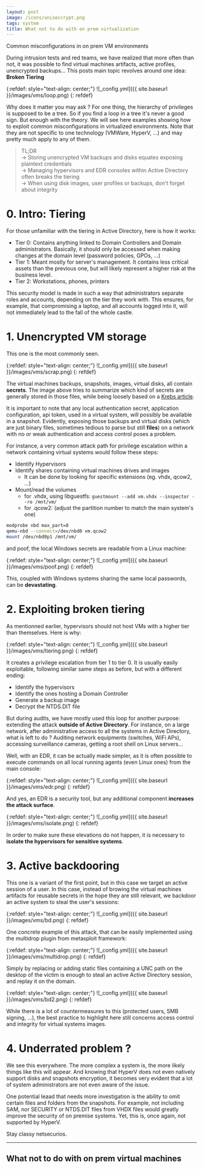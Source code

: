 ```yaml
---
layout: post
image: /icons/uniseccrypt.png
tags: system
title: What not to do with on prem virtualization
---
```


Common misconfigurations in on prem VM environments <br>

During intrusion tests and red teams, we have realized that more often than not, it was possible to find virtual machines artifacts, active profiles, unencrypted backups... This posts main topic revolves around one idea: **Broken Tiering**

{:refdef: style="text-align: center;"}
![_config.yml]({{ site.baseurl }}/images/vms/loop.png)
{: refdef}

Why does it matter you may ask ? For one thing, the hierarchy of privileges is supposed to be a tree. So if you find a loop in a tree it's never a good sign. But enough with the theory. We will see here examples showing how to exploit common misconfigurations in virtualized environments. Note that they are not specific to one technology (VMWare, HyperV, ...) and may pretty much apply to any of them.

> TL;DR<br>
> &rarr; Storing unencrypted VM backups and disks equates exposing plaintext credentials<br>
> &rarr; Managing hypervisors and EDR consoles within Active Directory often breaks the tiering<br>
> &rarr; When using disk images, user profiles or backups, don't forget about integrity<br>

# 0. Intro: Tiering

For those unfamiliar with the tiering in Active Directory, here is how it works:

* Tier 0: Contains anything linked to Domain Controllers and Domain administrators. Basically, it should only be accessed when making changes at the domain level (password policies, GPOs, ...)
* Tier 1: Meant mostly for server's management. It contains less critical assets than the previous one, but will likely represent a higher risk at the business level.
* Tier 2: Workstations, phones, printers

This security model is made in such a way that administrators separate roles and accounts, depending on the tier they work with. This ensures, for example, that compromising a laptop, and all accounts logged into it, will not immediately lead to the fall of the whole castle.

# 1. Unencrypted VM storage

This one is the most commonly seen.


{:refdef: style="text-align: center;"}
![_config.yml]({{ site.baseurl }}/images/vms/scrap.png)
{: refdef}

The virtual machines backups, snapshots, images, virtual disks, all contain **secrets**. The image above tries to summarize which kind of secrets are generally stored in those files, while being loosely based on a [Krebs article](https://krebsonsecurity.com/2012/10/the-scrap-value-of-a-hacked-pc-revisited/).

It is important to note that any local authentication secret, application configuration, api token, used in a virtual system, will possibly be available in a snapshot. Evidently, exposing those backups and virtual disks (which are just binary files, sometimes tedious to parse but still **files**) on a network with no or weak authentication and access control poses a problem.

For instance, a very common attack path for privilege escalation within a network containing virtual systems would follow these steps:

* Identify Hypervisors
* Identify shares containing virtual machines drives and images
    * It can be done by looking for specific extensions (eg. vhdx, qcow2, ...)
* Mount/read the volumes
    *  for .vhdx, using libguestfs: `guestmount --add vm.vhdx --inspector --ro /mnt/vm/ `
    *  for .qcow2: (adjust the partition number to match the main system's one)
```bash
modprobe nbd max_part=8
qemu-nbd --connect=/dev/nbd0 vm.qcow2
mount /dev/nbd0p1 /mnt/vm/
```

and poof, the local Windows secrets are readable from a Linux machine:

{:refdef: style="text-align: center;"}
![_config.yml]({{ site.baseurl }}/images/vms/poof.png)
{: refdef}

This, coupled with Windows systems sharing the same local passwords, can be **devastating**.

# 2. Exploiting broken tiering

As mentionned earlier, hypervisors should not host VMs with a higher tier than themselves. Here is why:

{:refdef: style="text-align: center;"}
![_config.yml]({{ site.baseurl }}/images/vms/tiering.png)
{: refdef}

It creates a privilege escalation from tier 1 to tier 0. It is usually easily exploitable, following similar same steps as before, but with a different ending:

* Identify the hypervisors
* Identify the ones hosting a Domain Controller
* Generate a backup image
* Decrypt the NTDS.DIT file

But during audits, we have mostly used this loop for another purpose: extending the attack **outside of Active Directory**. For instance, on a large network, after administrative access to all the systems in Active Directory, what is left to do ? Auditing network equipments (switches, WiFi APs), accessing surveillance cameras, getting a root shell on Linux servers... <br>

Well, with an EDR, it can be actually made simpler, as it is often possible to execute commands on all local running agents (even Linux ones) from the main console:

{:refdef: style="text-align: center;"}
![_config.yml]({{ site.baseurl }}/images/vms/edr.png)
{: refdef}

And yes, an EDR is a security tool, but any additional component **increases the attack surface**.

{:refdef: style="text-align: center;"}
![_config.yml]({{ site.baseurl }}/images/vms/isolate.png)
{: refdef}

In order to make sure these elevations do not happen, it is necessary to **isolate the hypervisors for sensitive systems**.


# 3. Active backdooring

This one is a variant of the first point, but in this case we target an active session of a user. In this case, instead of browing the virtual machines artifacts for reusable secrets in the hope they are still relevant, we backdoor an active system to steal the user's sessions:

{:refdef: style="text-align: center;"}
![_config.yml]({{ site.baseurl }}/images/vms/bd.png)
{: refdef}

One concrete example of this attack, that can be easily implemented using the multidrop plugin from metasploit framework:

{:refdef: style="text-align: center;"}
![_config.yml]({{ site.baseurl }}/images/vms/multidrop.png)
{: refdef}

Simply by replacing or adding static files containing a UNC path on the desktop of the victim is enough to steal an active Active Directory session, and replay it on the domain.

{:refdef: style="text-align: center;"}
![_config.yml]({{ site.baseurl }}/images/vms/bd2.png)
{: refdef}

While there is a lot of countermeasures to this (protected users, SMB signing, ...), the best practice to highlight here still concerns access control and integrity for virtual systems images.

# 4. Underrated problem ?

We see this everywhere. The more complex a system is, the more likely things like this will appear. And knowing that HyperV does not even natively support disks and snapshots encryption, it becomes very evident that a lot of system administrators are not even aware of the issue.

One potential leaad that needs more investigation is the ability to omit certain files and folders from the snapshots. For example, not including SAM, nor SECURITY or NTDS.DIT files from VHDX files would greatly improve the security of on premise systems. Yet, this is, once again, not supported by HyperV.



Stay classy netsecurios.

---
What not to do with on prem virtual machines
---
